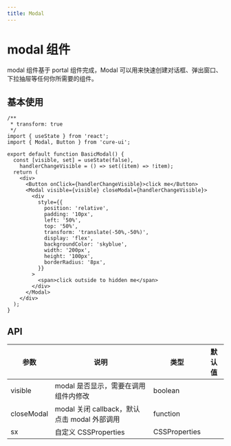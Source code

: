 ```yaml
---
title: Modal
---
```




# modal 组件

modal 组件基于 portal 组件完成，Modal 可以用来快速创建对话框、弹出窗口、下拉抽屉等任何你所需要的组件。

## 基本使用

```tsx
/**
 * transform: true
 */
import { useState } from 'react';
import { Modal, Button } from 'cure-ui';

export default function BasicModal() {
  const [visible, set] = useState(false),
    handlerChangeVisible = () => set((item) => !item);
  return (
    <div>
      <Button onClick={handlerChangeVisible}>click me</Button>
      <Modal visible={visible} closeModal={handlerChangeVisible}>
        <div
          style={{
            position: 'relative',
            padding: '10px',
            left: '50%',
            top: '50%',
            transform: 'translate(-50%,-50%)',
            display: 'flex',
            backgroundColor: 'skyblue',
            width: '200px',
            height: '100px',
            borderRadius: '8px',
          }}
        >
          <span>click outside to hidden me</span>
        </div>
      </Modal>
    </div>
  );
}
```

## API

| 参数       | 说明                                         | 类型          | 默认值 |
| ---------- | -------------------------------------------- | ------------- | ------ |
| visible    | modal 是否显示，需要在调用组件内修改         | boolean       |        |
| closeModal | modal 关闭 callback，默认点击 modal 外部调用 | function      |        |
| sx         | 自定义 CSSProperties                         | CSSProperties |        |

